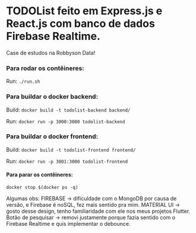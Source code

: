 # TODOList feito em Express.js e React.js com banco de dados Firebase Realtime.

Case de estudos na Robbyson Data!

### Para rodar os contêineres:
Run: `./run.sh`

### Para buildar o docker backend:
Build: `docker build -t todolist-backend backend/`

Run: `docker run -p 3000:3000 todolist-backend`

### Para buildar o docker frontend:
Build: `docker build -t todolist-frontend frontend/`

Run: `docker run -p 3001:3000 todolist-frontend`

#### Para parar os contêineres:
`docker stop $(docker ps -q)`

Algumas obs:
FIREBASE -> dificuldade com o MongoDB por causa de versão, e Firebase é noSQL, fez mais sentido pra mim.
MATERIAL UI -> gosto desse design, tenho familiaridade com ele nos meus projetos Flutter.
Botão de pesquisar -> removi justamente porque fazia sentido com o Firebase Realtime e quis implementar o debounce.

